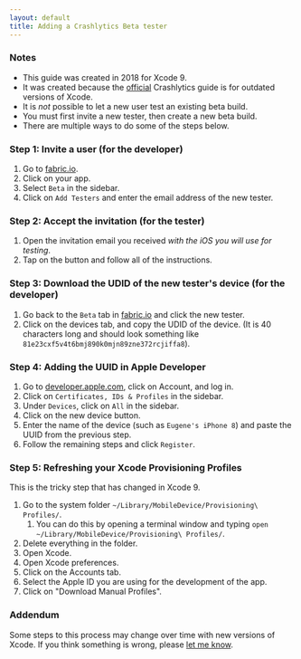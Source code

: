 ```yaml
---
layout: default
title: Adding a Crashlytics Beta tester
---
```


### Notes

* This guide was created in 2018 for Xcode 9.
* It was created because the [official](https://docs.fabric.io/apple/beta/beta-walkthrough.html#inviting-testers) Crashlytics guide is for outdated versions of Xcode.
* It is *not* possible to let a new user test an existing beta build.
* You must first invite a new tester, then create a new beta build.
* There are multiple ways to do some of the steps below.

### Step 1: Invite a user (for the developer)

1. Go to [fabric.io](https://fabric.io/).
2. Click on your app.
3. Select `Beta` in the sidebar.
4. Click on `Add Testers` and enter the email address of the new tester.

### Step 2: Accept the invitation (for the tester)

1. Open the invitation email you received *with the iOS you will use for testing*.
2. Tap on the button and follow all of the instructions.

### Step 3: Download the UDID of the new tester's device (for the developer)

1. Go back to the `Beta` tab in [fabric.io](https://fabric.io/) and click the new tester.
2. Click on the devices tab, and copy the UDID of the device. (It is 40 characters long and should look something like `81e23cxf5v4t6bmj890k0mjn89zne372rcjiffa8`).

### Step 4: Adding the UUID in Apple Developer

1. Go to [developer.apple.com](https://developer.apple.com/), click on Account, and log in.
2. Click on `Certificates, IDs & Profiles` in the sidebar.
3. Under `Devices`, click on `All` in the sidebar.
4. Click on the new device button.
5. Enter the name of the device (such as `Eugene's iPhone 8`) and paste the UUID from the previous step.
6. Follow the remaining steps and click `Register`.

### Step 5: Refreshing your Xcode Provisioning Profiles

This is the tricky step that has changed in Xcode 9.

1. Go to the system folder `~/Library/MobileDevice/Provisioning\ Profiles/`.
    1. You can do this by opening a terminal window and typing `open ~/Library/MobileDevice/Provisioning\ Profiles/`.
2. Delete everything in the folder.
3. Open Xcode.
4. Open Xcode preferences.
5. Click on the Accounts tab.
6. Select the Apple ID you are using for the development of the app.
7. Click on "Download Manual Profiles".

### Addendum

Some steps to this process may change over time with new versions of Xcode. If you think something is wrong, please [let me know](https://uihex.com).
